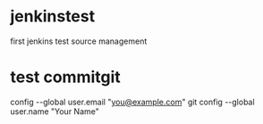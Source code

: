 # jenkinstest
first jenkins test source management 
# test commitgit 

config --global user.email "you@example.com"
  git config --global user.name "Your Name"